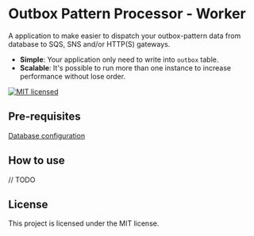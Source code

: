 # Outbox Pattern Processor - Worker

A application to make easier to dispatch your outbox-pattern data from database to SQS, SNS and/or HTTP(S) gateways.

* **Simple**: Your application only need to write into `outbox` table.
* **Scalable**: It's possible to run more than one instance to increase performance without lose order.

[![MIT licensed][mit-badge]][mit-url]

[mit-badge]: https://img.shields.io/badge/license-MIT-blue.svg
[mit-url]: https://github.com/deroldo/outbox-pattern-processor/blob/main/LICENSE

## Pre-requisites

[Database configuration](../database/README.md)

## How to use

// TODO

## License
This project is licensed under the MIT license.